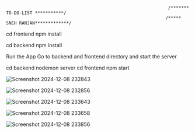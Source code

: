                                                                   /******* TO-DO-LIST ***********/
                                                                 /***** SNEH RANJAN*************/

cd frontend
npm install


cd backend
npm install


Run the App
Go to backend and frontend directory and start the server

cd backend
nodemon server
cd frontend
npm start


![Screenshot 2024-12-08 232843](https://github.com/user-attachments/assets/fd336588-9474-411d-98ad-63c21cc22f24)

![Screenshot 2024-12-08 232856](https://github.com/user-attachments/assets/dddd2784-5ea3-4e43-85d8-c2171f4e745e)


![Screenshot 2024-12-08 233643](https://github.com/user-attachments/assets/f86b6a37-376a-4ba3-8793-5177f00f77c9)


![Screenshot 2024-12-08 233658](https://github.com/user-attachments/assets/dffd25a8-9b5d-45ef-83d8-8dae07961bb0)

![Screenshot 2024-12-08 233856](https://github.com/user-attachments/assets/62cce5f8-76d7-4937-9c98-a3332edbc7d0)
                                                                 
